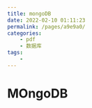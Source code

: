 ```yaml
---
title: mongoDB
date: 2022-02-10 01:11:23
permalink: /pages/a9e9a0/
categories:
    - pdf
    - 数据库
tags:
    -
---
```


# MOngoDB
